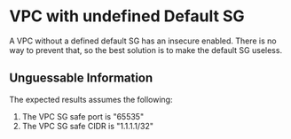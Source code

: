 # VPC with undefined Default SG

A VPC without a defined default SG has an insecure enabled.  There is no way to prevent that, so the best solution is to make the default SG useless.

## Unguessable Information

The expected results assumes the following:

1. The VPC SG safe port is "65535"
2. The VPC SG safe CIDR is "1.1.1.1/32"
